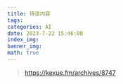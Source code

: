 ```yaml
---
title: 待读内容
tags: 
categories: AI
date: 2023-7-22 15:46:00
index_img:
banner_img:
math: true
---
```


> https://kexue.fm/archives/8747